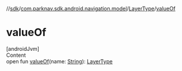 //[sdk](../../../index.md)/[com.parknav.sdk.android.navigation.model](../index.md)/[LayerType](index.md)/[valueOf](value-of.md)



# valueOf  
[androidJvm]  
Content  
open fun [valueOf](value-of.md)(name: [String](https://developer.android.com/reference/kotlin/java/lang/String.html)): [LayerType](index.md)  



